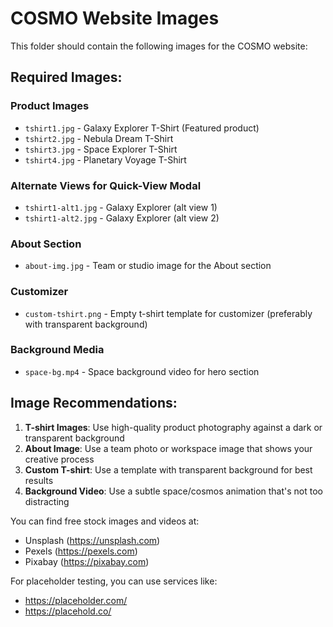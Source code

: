 # COSMO Website Images

This folder should contain the following images for the COSMO website:

## Required Images:

### Product Images
- `tshirt1.jpg` - Galaxy Explorer T-Shirt (Featured product)
- `tshirt2.jpg` - Nebula Dream T-Shirt
- `tshirt3.jpg` - Space Explorer T-Shirt
- `tshirt4.jpg` - Planetary Voyage T-Shirt

### Alternate Views for Quick-View Modal
- `tshirt1-alt1.jpg` - Galaxy Explorer (alt view 1)
- `tshirt1-alt2.jpg` - Galaxy Explorer (alt view 2)

### About Section
- `about-img.jpg` - Team or studio image for the About section

### Customizer
- `custom-tshirt.png` - Empty t-shirt template for customizer (preferably with transparent background)

### Background Media
- `space-bg.mp4` - Space background video for hero section

## Image Recommendations:

1. **T-shirt Images**: Use high-quality product photography against a dark or transparent background
2. **About Image**: Use a team photo or workspace image that shows your creative process
3. **Custom T-shirt**: Use a template with transparent background for best results
4. **Background Video**: Use a subtle space/cosmos animation that's not too distracting

You can find free stock images and videos at:
- Unsplash (https://unsplash.com)
- Pexels (https://pexels.com)
- Pixabay (https://pixabay.com)

For placeholder testing, you can use services like:
- https://placeholder.com/
- https://placehold.co/ 